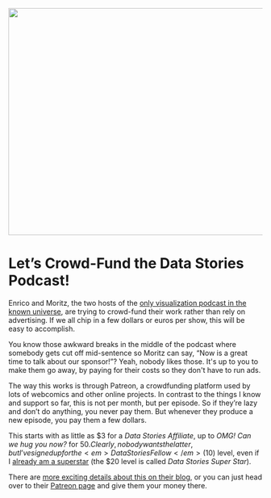 <p align="center"><img src="https://media.eagereyes.org/wp-content/uploads/2017/01/shutup.jpg" width="720" height="450" /></p>

# Let’s Crowd-Fund the Data Stories Podcast!

Enrico and Moritz, the two hosts of the <a href="http://datastori.es/data-stories-crowdfunding/">only visualization podcast in the known universe</a>, are trying to crowd-fund their work rather than rely on advertising. If we all chip in a few dollars or euros per show, this will be easy to accomplish.

You know those awkward breaks in the middle of the podcast where somebody gets cut off mid-sentence so Moritz can say, “Now is a great time to talk about our sponsor!”? Yeah, nobody likes those. It's up to you to make them go away, by paying for their costs so they don't have to run ads.

The way this works is through Patreon, a crowdfunding platform used by lots of webcomics and other online projects. In contrast to the things I know and support so far, this is not per month, but per episode. So if they’re lazy and don’t do anything, you never pay them. But whenever they produce a new episode, you pay them a few dollars.

This starts with as little as $3 for a <em>Data Stories Affiliate</em>, up to <em>OMG! Can we hug you now?</em> for $50. Clearly, nobody wants the latter, but I’ve signed up for the <em>Data Stories Fellow</em> ($10) level, even if I <a href="/tag/data-stories">already am a superstar</a> (the $20 level is called <em>Data Stories Super Star</em>).

There are <a href="http://datastori.es/data-stories-crowdfunding/">more exciting details about this on their blog</a>, or you can just head over to their <a href="https://www.patreon.com/datastories">Patreon page</a> and give them your money there.
